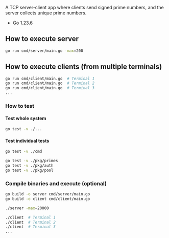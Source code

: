A TCP server-client app where clients send signed prime numbers, and the server collects unique prime numbers.

- Go 1.23.6

## How to execute server

```bash
go run cmd/server/main.go -max=200
```

## How to execute clients (from multiple terminals)

```bash
go run cmd/client/main.go  # Terminal 1
go run cmd/client/main.go  # Terminal 2
go run cmd/client/main.go  # Terminal 3
...
```

### How to test

#### Test whole system

```bash
go test -v ./...
```

#### Test individual tests

```bash
go test -v ./cmd

go test -v ./pkg/primes
go test -v ./pkg/auth
go test -v ./pkg/pool
```

### Compile binaries and execute (optional)

```bash
go build -o server cmd/server/main.go
go build -o client cmd/client/main.go

./server -max=20000

./client  # Terminal 1
./client  # Terminal 2
./client  # Terminal 3
...
```
